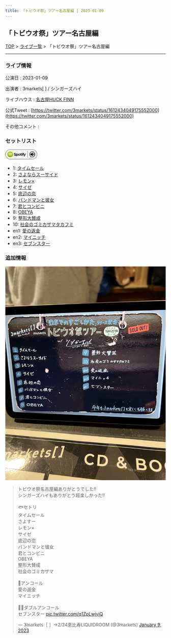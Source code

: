 ```yaml
---
title: 「トビウオ祭」ツアー名古屋編 | 2023-01-09
---
```

## 「トビウオ祭」ツアー名古屋編

[TOP](/setlist/) > [ライブ一覧](lives.html) > 「トビウオ祭」ツアー名古屋編

___

### ライブ情報

公演日
:    2023-01-09

出演者
:    3markets[ ] / シンガーズハイ

ライブハウス
:    [名古屋HUCK FINN](livehouse025.html)

公式Tweet
:    [https://twitter.com/3markets/status/1612434049175552000](https://twitter.com/3markets/status/1612434049175552000)

その他コメント
:    

### セットリスト


[![play with spotify](images/spotify-icon.png)](https://open.spotify.com/playlist/3IIUbR5cvUDF5kk6GezeIv)



*  1: [タイムセール](song007.html)
*  2: [さよならスーサイド](song013.html)
*  3: [レモン×](song003.html)
*  4: [サイゼ](song004.html)
*  5: [底辺の恋](song008.html)
*  6: [バンドマンと彼女](song009.html)
*  7: [君とコンビニ](song024.html)
*  8: [OBEYA](song021.html)
*  9: [整形大賛成](song005.html)
*  10: [社会のゴミカザマタカフミ](song002.html)
*  en1: [愛の返金](song012.html)
*  en2: [マイニッチ](song046.html)
*  en3: [セブンスター](song020.html)


### 追加情報


[![セトリ画像](images/049.jpg)](images/049.jpg)


<blockquote class="twitter-tweet"><p lang="ja" dir="ltr">トビウオ祭名古屋編ありがとうでした‼︎<br>シンガーズハイもありがとう超楽しかった‼︎<br><br>🐟セトリ<br>タイムセール<br>さよすー<br>レモン×<br>サイゼ<br>底辺の恋<br>バンドマンと彼女<br>君とコンビニ<br>OBEYA<br>整形大賛成<br>社会のゴミカザマ<br><br>👏アンコール<br>愛の返金<br>マイニッチ<br><br>👏👏ダブルアンコール<br>セブンスター <a href="https://t.co/q1ZpLwjyjQ">pic.twitter.com/q1ZpLwjyjQ</a></p>&mdash; 3markets［ ］→2/24恵比寿LIQUIDROOM (@3markets) <a href="https://twitter.com/3markets/status/1612434049175552000?ref_src=twsrc%5Etfw">January 9, 2023</a></blockquote>
<script async src="https://platform.twitter.com/widgets.js" charset="utf-8"></script>


